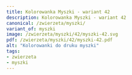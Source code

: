 ```yaml
---
title: Kolorowanka Myszki - wariant 42
description: Kolorowanka Myszki - wariant 42
canonical: /zwierzeta/myszki/
variant_of: myszki
image: /zwierzeta/myszki/42/myszki-42.svg
pdf: /zwierzeta/myszki/42/myszki-42.pdf
alt: "Kolorowanki do druku myszki"
tags:
- zwierzeta
- myszki
---
```

